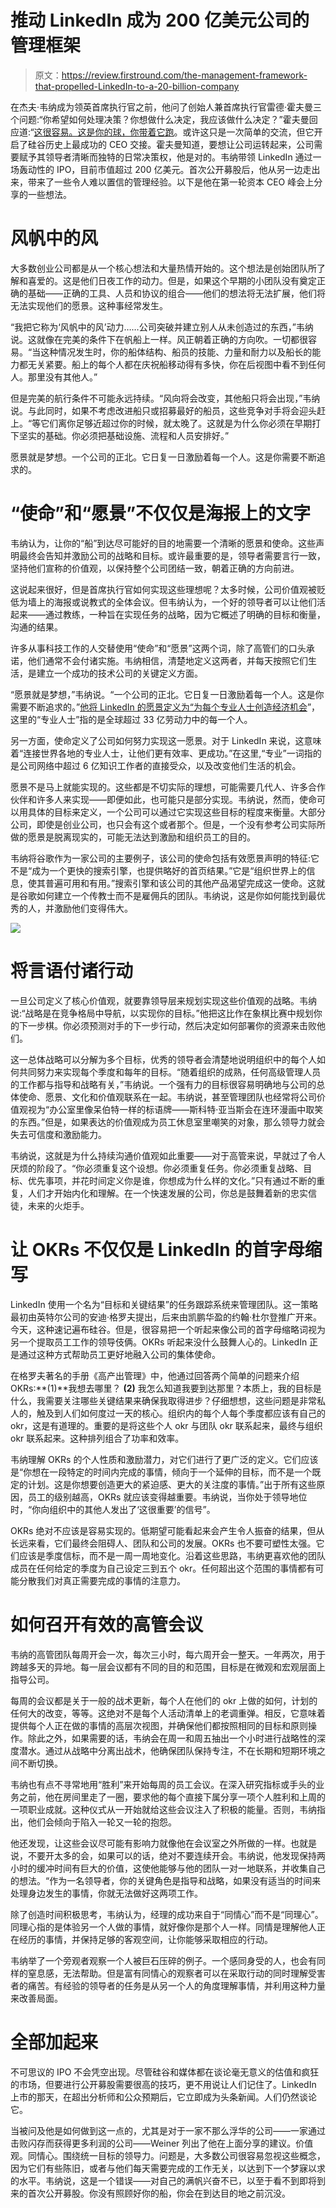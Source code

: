 # 推动 LinkedIn 成为 200 亿美元公司的管理框架

> 原文：<https://review.firstround.com/the-management-framework-that-propelled-LinkedIn-to-a-20-billion-company>

在杰夫·韦纳成为领英首席执行官之前，他问了创始人兼首席执行官雷德·霍夫曼三个问题:“你希望如何处理决策？你想做什么决定，我应该做什么决定？”霍夫曼回应道:“[这很容易。这是你的球，你带着它跑](https://www.linkedin.com/pulse/20121105142234-22330283-set-up-for-success-it-s-your-ball-you-run-with-it?trk=mp-reader-card "null")。或许这只是一次简单的交流，但它开启了硅谷历史上最成功的 CEO 交接。霍夫曼知道，要想让公司运转起来，公司需要赋予其领导者清晰而独特的日常决策权，他是对的。韦纳带领 LinkedIn 通过一场轰动性的 IPO，目前市值超过 200 亿美元。首次公开募股后，他从另一边走出来，带来了一些令人难以置信的管理经验。以下是他在第一轮资本 CEO 峰会上分享的一些想法。

# 风帆中的风

大多数创业公司都是从一个核心想法和大量热情开始的。这个想法是创始团队所了解和喜爱的。这是他们日夜工作的动力。但是，如果这个早期的小团队没有奠定正确的基础——正确的工具、人员和协议的组合——他们的想法将无法扩展，他们将无法实现他们的愿景。这种事经常发生。

“我把它称为‘风帆中的风’动力……公司突破并建立别人从未创造过的东西，”韦纳说。这就像在完美的条件下在帆船上一样。风正朝着正确的方向吹。一切都很容易。“当这种情况发生时，你的船体结构、船员的技能、力量和耐力以及船长的能力都无关紧要。船上的每个人都在庆祝船移动得有多快，你在后视图中看不到任何人。那里没有其他人。”

但是完美的航行条件不可能永远持续。“风向将会改变，其他船只将会出现，”韦纳说。与此同时，如果不考虑改进船只或招募最好的船员，这些竞争对手将会迎头赶上。“等它们离你足够近超过你的时候，就太晚了。这就是为什么你必须在早期打下坚实的基础。你必须把基础设施、流程和人员安排好。”

愿景就是梦想。一个公司的正北。它日复一日激励着每一个人。这是你需要不断追求的。

# “使命”和“愿景”不仅仅是海报上的文字

韦纳认为，让你的“船”到达尽可能好的目的地需要一个清晰的愿景和使命。这些声明最终会告知并激励公司的战略和目标。或许最重要的是，领导者需要言行一致，坚持他们宣称的价值观，以保持整个公司团结一致，朝着正确的方向前进。

这说起来很好，但是首席执行官如何实现这些理想呢？太多时候，公司价值观被贬低为墙上的海报或说教式的全体会议。但韦纳认为，一个好的领导者可以让他们活起来——通过教练，一种旨在实现任务的战略，因为它概述了明确的目标和衡量，沟通的结果。

许多从事科技工作的人交替使用“使命”和“愿景”这两个词，除了高管们的口头承诺，他们通常不会付诸实施。韦纳相信，清楚地定义这两者，并每天按照它们生活，是建立一个成功的技术公司的关键定义方面。

“愿景就是梦想，”韦纳说。“一个公司的正北。它日复一日激励着每一个人。这是你需要不断追求的。”[他将 LinkedIn 的愿景定义为“为每个专业人士创造经济机会](https://www.linkedin.com/pulse/20121210053039-22330283-the-future-of-linkedin-and-the-economic-graph "null")”，这里的“专业人士”指的是全球超过 33 亿劳动力中的每一个人。

另一方面，使命定义了公司如何努力实现这一愿景。对于 LinkedIn 来说，这意味着“连接世界各地的专业人士，让他们更有效率、更成功。”在这里,“专业”一词指的是公司网络中超过 6 亿知识工作者的直接受众，以及改变他们生活的机会。

愿景不是马上就能实现的。这些都是不切实际的理想，可能需要几代人、许多合作伙伴和许多人来实现——即便如此，也可能只是部分实现。韦纳说，然而，使命可以用具体的目标来定义，一个公司可以通过它实现这些目标的程度来衡量。大部分公司，即使是创业公司，也只会有这个或者那个。但是，一个没有参考公司实际所做的愿景是脱离现实的，可能无法达到激励和组织员工的目的。

韦纳将谷歌作为一家公司的主要例子，该公司的使命包括有效愿景声明的特征:它不是“成为一个更快的搜索引擎，也提供略好的首页结果。”它是“组织世界上的信息，使其普遍可用和有用。”搜索引擎和该公司的其他产品渴望完成这一使命。这就是谷歌如何建立一个传教士而不是雇佣兵的团队。韦纳说，这是你如何能找到最优秀的人，并激励他们变得伟大。

![](img/1f8f294355113cf6b019d11cc937be47.png)

# 将言语付诸行动

一旦公司定义了核心价值观，就要靠领导层来规划实现这些价值观的战略。韦纳说:“战略是在竞争格局中导航，以实现你的目标。”他把这比作在象棋比赛中规划你的下一步棋。你必须预测对手的下一步行动，然后决定如何部署你的资源来击败他们。

这一总体战略可以分解为多个目标，优秀的领导者会清楚地说明组织中的每个人如何共同努力来实现每个季度和每年的目标。“随着组织的成熟，任何高级管理人员的工作都与指导和战略有关，”韦纳说。一个强有力的目标很容易明确地与公司的总体使命、愿景、文化和价值观联系在一起。韦纳说，甚至管理团队也经常将公司价值观视为“办公室里像呆伯特一样的标语牌——斯科特·亚当斯会在连环漫画中取笑的东西。”但是，如果表达的价值观成为员工休息室里嘲笑的对象，那么领导力就会失去可信度和激励能力。

韦纳说，这就是为什么持续沟通价值观如此重要——对于高管来说，早就过了令人厌烦的阶段了。“你必须重复这个设想。你必须重复任务。你必须重复战略、目标、优先事项，并花时间定义你是谁，你想成为什么样的文化。”只有通过不断的重复，人们才开始内化和理解。在一个快速发展的公司，你总是鼓舞着新的忠实信徒，未来的火炬手。

# 让 OKRs 不仅仅是 LinkedIn 的首字母缩写

LinkedIn 使用一个名为“目标和关键结果”的任务跟踪系统来管理团队。这一策略最初由英特尔公司的安迪·格罗夫提出，后来由凯鹏华盈的约翰·杜尔登推广开来。今天，这种速记遍布硅谷。但是，很容易把一个听起来像公司的首字母缩略词视为另一个提取员工工作的领导伎俩。OKRs 听起来没什么鼓舞人心的。LinkedIn 正是通过这种方式帮助员工更好地融入公司的集体使命。

在格罗夫著名的手册《高产出管理》中，他通过回答两个简单的问题来介绍 OKRs:**(1)**我想去哪里？ **(2)** 我怎么知道我要到达那里？本质上，我的目标是什么，我需要关注哪些关键结果来确保我取得进步？仔细想想，这些问题是非常私人的，触及到人们如何度过一天的核心。组织内的每个人每个季度都应该有自己的 okr，这是有道理的。重要的是将这些个人 okr 与团队 okr 联系起来，最终与组织 okr 联系起来。这种排列组合了功率和效率。

韦纳理解 OKRs 的个人性质和激励潜力，对它们进行了更广泛的定义。它们应该是“你想在一段特定的时间内完成的事情，倾向于一个延伸的目标，而不是一个既定的计划。这是你想要创造更大的紧迫感、更大的关注度的事情。”出于所有这些原因，员工的级别越高，OKRs 就应该变得越重要。韦纳说，当你处于领导地位时，“你向组织中的其他人发出了‘这很重要’的信号”。

OKRs 绝对不应该是容易实现的。低期望可能看起来会产生令人振奋的结果，但从长远来看，它们最终会阻碍人、团队和公司的发展。OKRs 也不要可塑性太强。它们应该是季度信标，而不是一周一周地变化。沿着这些思路，韦纳更喜欢他的团队成员在任何给定的季度为自己设定三到五个 okr。任何超出这个范围的事情都有可能分散我们对真正需要完成的事情的注意力。

# 如何召开有效的高管会议

韦纳的高管团队每周开会一次，每次三小时，每六周开会一整天。一年两次，用于跨越多天的异地。每一层会议都有不同的目的和范围，目标是在微观和宏观层面上指导公司。

每周的会议都是关于一般的战术更新，每个人在他们的 okr 上做的如何，计划的任何大的改变，等等。这绝对不是每个人活动清单上的老调重弹。相反，它意味着提供每个人正在做的事情的高层次视图，并确保他们都按照相同的目标和原则操作。除此之外，如果需要的话，韦纳会在周一和周五抽出一个小时进行战略性的深度潜水。通过从战略中分离出战术，他确保团队保持专注，不在长期和短期环境之间不断切换。

韦纳也有点不寻常地用“胜利”来开始每周的员工会议。在深入研究指标或手头的业务之前，他在房间里走了一圈，要求他的每个直接下属分享一项个人胜利和上周的一项职业成就。这种仪式从一开始就给这些会议注入了积极的能量。否则，韦纳指出，他们会倾向于陷入一轮又一轮的抱怨。

他还发现，让这些会议尽可能有影响力就像他在会议室之外所做的一样。也就是说，不要开太多的会，如果可以的话，绝对不要连续开会。韦纳说，他发现保持两小时的缓冲时间有巨大的价值，这使他能够与他的团队一对一地联系，并收集自己的想法。“作为一名领导者，你的关键角色是指导和战略，如果没有适当的时间来处理身边发生的事情，你就无法做好这两项工作。

除了创造时间积极思考，韦纳认为，经理的成功来自于“同情心”而不是“同理心”。同理心指的是体验另一个人做的事情，就好像你是那个人一样。同情是理解他人正在经历的事情，并保持足够的客观空间，让你能够采取相应的行动。

韦纳举了一个旁观者观察一个人被巨石压碎的例子。一个感同身受的人，也会有同样的窒息感，无法帮助。但是富有同情心的观察者可以在采取行动的同时理解受害者的痛苦。有经验的领导者的任务是从另一个人的角度理解事情，并利用这种力量来改善局面。

# 全部加起来

不可思议的 IPO 不会凭空出现。尽管硅谷和媒体都在谈论毫无意义的估值和疯狂的市场，但要进行公开募股需要很高的技巧，更不用说让人们记住了。LinkedIn 上市的那天，在超出分析师和公众预期后，它立即成为头条新闻。人们仍然谈论它。

当被问及他是如何做到这一点的，尤其是对于一家不那么浮华的公司——一家通过击败闪存而获得更多利润的公司——Weiner 列出了他在上面分享的建议。价值观。同情心。围绕统一目标的领导力。问题是，大多数公司很容易忽视这些概念，因为它们有些陈旧，或者与他们每天需要完成的工作无关，以达到下一个梦寐以求的水平。韦纳说，这是一个错误——对自己的满帆兴奋不已，以至于看不到即将到来的首次公开募股。你没有照顾好你的船，你会在到达目的地之前沉没。